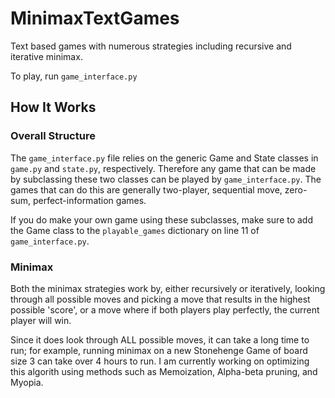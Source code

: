 # MinimaxTextGames
Text based games with numerous strategies including recursive and iterative minimax.
 
To play, run `game_interface.py`

## How It Works
### Overall Structure
The `game_interface.py` file relies on the generic Game and State classes in `game.py` and `state.py`, respectively. Therefore any game that can be made by subclassing these two classes can be played by `game_interface.py`. The games that can do this are generally two-player, sequential move, zero-sum, perfect-information games. 

If you do make your own game using these subclasses, make sure to add the Game class to the `playable_games` dictionary on line 11 of `game_interface.py`.

### Minimax
Both the minimax strategies work by, either recursively or iteratively, looking through all possible moves and picking a move that results in the highest possible 'score', or a move where if both players play perfectly, the current player will win.

Since it does look through ALL possible moves, it can take a long time to run; for example, running minimax on a new Stonehenge Game of board size 3 can take over 4 hours to run. I am currently working on optimizing this algorith using methods such as Memoization, Alpha-beta pruning, and Myopia.
